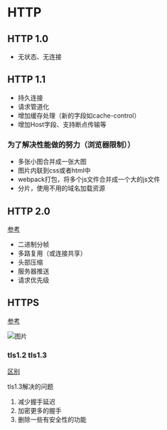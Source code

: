 # HTTP

## HTTP 1.0

- 无状态、无连接

## HTTP 1.1

- 持久连接
- 请求管道化
- 增加缓存处理（新的字段如cache-control）
- 增加Host字段、支持断点传输等

### 为了解决性能做的努力（浏览器限制））

- 多张小图合并成一张大图
- 图片内联到css或者html中
- webpack打包，将多个js文件合并成一个大的js文件
- 分片，使用不用的域名加载资源

## HTTP 2.0

[参考](https://blog.csdn.net/zhuyiquan/article/details/69257126)

- 二进制分帧
- 多路复用（或连接共享）
- 头部压缩
- 服务器推送
- 请求优先级

## HTTPS

[参考](https://www.jianshu.com/p/b0b6b88fe9fe)

![图片](https://upload-images.jianshu.io/upload_images/2829175-9385a8c5e94ad1da.png)

### tls1.2 tls1.3

[区别](http://www.ituring.com.cn/article/444159)

tls1.3解决的问题

1. 减少握手延迟
2. 加密更多的握手
3. 删除一些有安全性的功能
